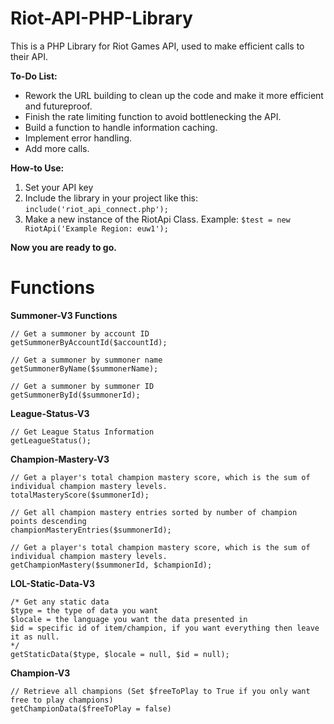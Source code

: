# Riot-API-PHP-Library
This is a PHP Library for Riot Games API, used to make efficient calls to their API.

**To-Do List:**
- Rework the URL building to clean up the code and make it more efficient and futureproof.
- Finish the rate limiting function to avoid bottlenecking the API.
- Build a function to handle information caching.
- Implement error handling.
- Add more calls.

**How-to Use:**
1. Set your API key
2. Include the library in your project like this: `include('riot_api_connect.php');`
3. Make a new instance of the RiotApi Class. Example: `$test = new RiotApi('Example Region: euw1');`

**Now you are ready to go.**

# Functions

**Summoner-V3 Functions**
   

    // Get a summoner by account ID
    getSummonerByAccountId($accountId);
    
    // Get a summoner by summoner name
    getSummonerByName($summonerName);
    
    // Get a summoner by summoner ID
    getSummonerById($summonerId);

**League-Status-V3**

    // Get League Status Information
    getLeagueStatus();

**Champion-Mastery-V3**

    // Get a player's total champion mastery score, which is the sum of individual champion mastery levels.
    totalMasteryScore($summonerId);
    
    // Get all champion mastery entries sorted by number of champion points descending
    championMasteryEntries($summonerId);
    
    // Get a player's total champion mastery score, which is the sum of individual champion mastery levels.
    getChampionMastery($summonerId, $championId);

**LOL-Static-Data-V3**

    /* Get any static data
    $type = the type of data you want
    $locale = the language you want the data presented in
    $id = specific id of item/champion, if you want everything then leave it as null. 
    */
    getStaticData($type, $locale = null, $id = null);

**Champion-V3**

    // Retrieve all champions (Set $freeToPlay to True if you only want free to play champions)
    getChampionData($freeToPlay = false)
